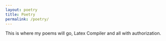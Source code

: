 ```yaml
---
layout: poetry
title: Poetry
permalink: /poetry/
---
```


This is where my poems will go, Latex Compiler and all with authorization. 
